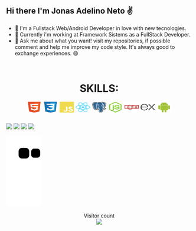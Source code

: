 ## Hi there I'm Jonas Adelino Neto ✌

- 🔭 I'm a Fullstack Web/Android Developer in love with new tecnologies.
- 🌱 Currently i'm working at Framework Sistems as a FullStack Developer.
- 💬 Ask me about what you want! visit my repositories, if possible comment and help me improve my code style. 
It's always good to exchange experiences. 😄


    
<div style="display: inline_block" align="center"><br>
    <h1>SKILLS: </h1>
  <img align="center" alt="Jonas-HTML" height="30" width="40" src="https://raw.githubusercontent.com/devicons/devicon/master/icons/html5/html5-original.svg">
  <img align="center" alt="Jonas-CSS" height="30" width="40" src="https://raw.githubusercontent.com/devicons/devicon/master/icons/css3/css3-original.svg">
  <img align="center" alt="Jonas-Js" height="30" width="40" src="https://raw.githubusercontent.com/devicons/devicon/master/icons/javascript/javascript-plain.svg">
  <img align="center" alt="Jonas-React" height="30" width="40" src="https://raw.githubusercontent.com/devicons/devicon/master/icons/react/react-original.svg">
  <img align="center" alt="Jonas-sql" height="30" width="40" src="https://github.com/devicons/devicon/blob/master/icons/postgresql/postgresql-original.svg">
  <img align="center" alt="Jonas-sql" height="30" width="40" src="https://github.com/devicons/devicon/blob/master/icons/nodejs/nodejs-original.svg">
  <img align="center" alt="Jonas-sql" height="30" width="40" src="https://github.com/devicons/devicon/blob/master/icons/npm/npm-original-wordmark.svg">
  <img align="center" alt="Jonas-sql" height="30" width="40" src="https://github.com/devicons/devicon/blob/master/icons/express/express-original.svg">
  <img align="center" alt="Jonas-sql" height="30" width="40" src="https://github.com/devicons/devicon/blob/master/icons/android/android-original.svg">
</div>
  
##
  
<div align="left"> 
  <a href="https://www.instagram.com/iam_jonasneto" target="_blank"><img src="https://img.shields.io/badge/-INSTAGRAM-blueviolet" target="_blank"></a> 
  <a href = "mailto:contatojonas.gastro91@gmail.com"><img src="https://img.shields.io/badge/-GMAIL-red" target="_blank"></a>
  <a href="https://www.linkedin.com/in/jonas-adelino-neto-168830179" target="_blank"><img src="https://img.shields.io/badge/-LINKEDIN-informational" target="_blank"></a> 
  <a href="https://webpagejonas.netlify.app/" target="_blank"><img src="https://img.shields.io/badge/-MY_PERSONAL_PAGE-yellowgreen" target="_blank"></a>
    
  
  ![Snake animation](https://github.com/adelinoJonas/adelinoJonas/blob/output/github-contribution-grid-snake.svg)
  
   
  <p align="center"> 
    Visitor count<br>
    <img src="https://profile-counter.glitch.me/adelinojonas/count.svg" />
  </p>
 
</div>
